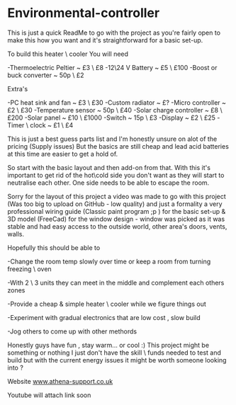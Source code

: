 # Environmental-controller

This is just a quick ReadMe to go with the project as you're fairly open to make this how you want and it's straightforward for a basic set-up.

To build this heater \ cooler You will need

-Thermoelectric Peltier      ~ £3  \ £8
-12\24 V Battery             ~ £5  \ £100
-Boost or buck converter     ~ 50p \ £2

Extra's

-PC heat sink and fan        ~ £3  \ £30
-Custom radiator             ~ £?
-Micro controller            ~ £2  \ £30
-Temperature sensor          ~ 50p \ £40
-Solar charge controller     ~ £8  \ £200
-Solar panel                 ~ £10 \ £1000
-Switch                      ~ 15p \ £3
-Display                     ~ £2  \ £25
-Timer \ clock               ~ £1  \ £4

This is just a best guess parts list and I'm honestly unsure on alot of the pricing (Supply issues) But the basics are still cheap and lead acid batteries at this time are easier to get a hold of.

So start with the basic layout and then add-on from that. With this it's important to get rid of the hot\cold side you don't want as they will start to neutralise each other. One side needs to be able to escape the room.

Sorry for the layout of this project a video was made to go with this project (Was too big to upload on GitHub - low quality) and just a formality a very professional wiring guide (Classic paint program ;p ) for the basic set-up & 3D model (FreeCad) for the window design - window was picked as it was stable and had easy access to the outside world, other area's doors, vents, walls.  

Hopefully this should be able to

-Change the room temp slowly over time or keep a room from turning freezing \ oven

-With 2 \ 3 units they can meet in the middle and complement each others zones

-Provide a cheap & simple heater \ cooler while we figure things out

-Experiment with gradual electronics that are low cost , slow build

-Jog others to come up with other methords 

Honestly guys have fun , stay warm... or cool :) This project might be something or nothing I just don't have the skill \ funds needed to test and build but with the current energy issues it might be worth someone looking into ? 

Website www.athena-support.co.uk

Youtube will attach link soon 


